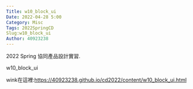 ```yaml
---
Title: w10_block_ui
Date: 2022-04-28 5:00
Category: Misc
Tags: 2022SpringCD    
Slug:w10_block_ui
Author: 40923238
---
```


2022 Spring 協同產品設計實習.

<!-- PELICAN_END_SUMMARY -->

w10_block_ui

wink在這裡:https://40923238.github.io/cd2022/content/w10_block_ui.html
